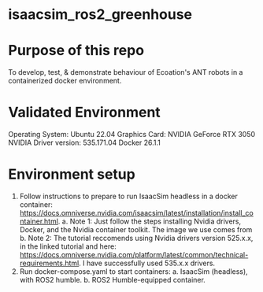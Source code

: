 # isaacsim_ros2_greenhouse

# Purpose of this repo

To develop, test, & demonstrate behaviour of Ecoation's ANT robots in a containerized docker environment.

# Validated Environment

Operating System: Ubuntu 22.04 
Graphics Card: NVIDIA GeForce RTX 3050
NVIDIA Driver version: 535.171.04
Docker 26.1.1

# Environment setup

1. Follow instructions to prepare to run IsaacSim headless in a docker container: https://docs.omniverse.nvidia.com/isaacsim/latest/installation/install_container.html.
  a. Note 1: Just follow the steps installing Nvidia drivers, Docker, and the Nvidia container toolkit. The image we use comes from 
  b. Note 2: The tutorial reccomends using Nvidia drivers version 525.x.x, in the linked tutorial and here: https://docs.omniverse.nvidia.com/platform/latest/common/technical-requirements.html. I have successfully used 535.x.x drivers.
3. Run docker-compose.yaml to start containers:
  a. IsaacSim (headless), with ROS2 humble.
  b. ROS2 Humble-equipped container.
